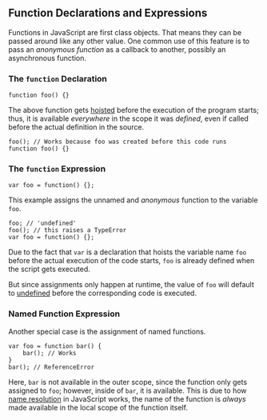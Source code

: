 ## Function Declarations and Expressions

Functions in JavaScript are first class objects. That means they can be 
passed around like any other value. One common use of this feature is to pass
an *anonymous function* as a callback to another, possibly an asynchronous function.

### The `function` Declaration

    function foo() {}

The above function gets [hoisted](#function.scopes) before the execution of the
program starts; thus, it is available *everywhere* in the scope it was
*defined*, even if called before the actual definition in the source.

    foo(); // Works because foo was created before this code runs
    function foo() {}

### The `function` Expression

    var foo = function() {};

This example assigns the unnamed and *anonymous* function to the variable `foo`. 

    foo; // 'undefined'
    foo(); // this raises a TypeError
    var foo = function() {};

Due to the fact that `var` is a declaration that hoists the variable name `foo` 
before the actual execution of the code starts, `foo` is already defined when 
the script gets executed.

But since assignments only happen at runtime, the value of `foo` will default
to [undefined](#core.undefined) before the corresponding code is executed.

### Named Function Expression

Another special case is the assignment of named functions.

    var foo = function bar() {
        bar(); // Works
    }
    bar(); // ReferenceError

Here, `bar` is not available in the outer scope, since the function only gets
assigned to `foo`; however, inside of `bar`, it is available. This is due to 
how [name resolution](#function.scopes) in JavaScript works, the name of the 
function is *always* made available in the local scope of the function itself.

